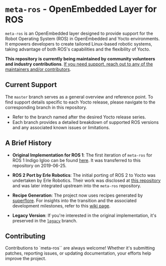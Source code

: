 # `meta-ros` - OpenEmbedded Layer for ROS

`meta-ros` is an OpenEmbedded layer designed to provide support for the Robot Operating System (ROS) in OpenEmbedded and Yocto environments. It empowers developers to create tailored Linux-based robotic systems, taking advantage of both ROS's capabilities and the flexibility of Yocto.

**This repository is currently being maintained by community volunteers and industry contributions**. <u>If you need support, reach out to any of the maintainers and/or contributors</u>.

## Current Support

The `master` branch serves as a general overview and reference point. To find support details specific to each Yocto release, please navigate to the corresponding branch in this repository.

- Refer to the branch named after the desired Yocto release series.
- Each branch provides a detailed breakdown of supported ROS versions and any associated known issues or limitations.

## A Brief History

- **Original Implementation for ROS 1**: The first iteration of `meta-ros` for ROS 1 Indigo Igloo can be found [here](https://github.com/bmwcarit/meta-ros). It was transferred to this repository on 2019-06-25.

- **ROS 2 Port by Erle Robotics**: The initial porting of ROS 2 to Yocto was undertaken by Erle Robotics. Their work was disclosed at [this repository](https://github.com/erlerobot/meta-ros2/) and was later integrated upstream into the `meta-ros` repository.

- **Recipe Generation**: The project now uses recipes generated by [superflore](https://github.com/ros-infrastructure/superflore/). For insights into the transition and the associated development milestones, refer to this [wiki page](https://github.com/ros/meta-ros/wiki/Superflore-OE-Recipe-Generation-Scheme).

- **Legacy Version**: If you're interested in the original implementation, it's preserved in the [`legacy`](https://github.com/ros/meta-ros/tree/legacy) branch.

## Contributing

Contributions to `meta-ros`` are always welcome! Whether it's submitting patches, reporting issues, or updating documentation, your efforts help improve the project.